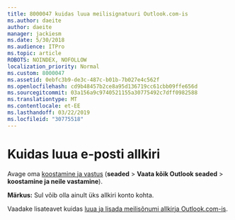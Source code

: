 ```yaml
---
title: 8000047 kuidas luua meilisignatuuri Outlook.com-is
ms.author: daeite
author: daeite
manager: jackiesm
ms.date: 5/30/2018
ms.audience: ITPro
ms.topic: article
ROBOTS: NOINDEX, NOFOLLOW
localization_priority: Normal
ms.custom: 8000047
ms.assetid: 0ebfc3b9-de3c-487c-b01b-7b027e4c562f
ms.openlocfilehash: cd9b48457b2ce8a95d136719cc61cbb09ffe656d
ms.sourcegitcommit: 03a156a9c9740521155a30775492c7dff0982588
ms.translationtype: MT
ms.contentlocale: et-EE
ms.lasthandoff: 03/22/2019
ms.locfileid: "30775518"
---
```

# <a name="how-to-create-an-email-signature"></a>Kuidas luua e-posti allkiri

Avage oma [koostamine ja vastus](https://go.microsoft.com/fwlink/?linkid=2006164) (**seaded** \> **Vaata kõik Outlook seaded** \> **koostamine ja neile vastamine**). 
  
 **Märkus:** Sul võib olla ainult üks allkiri konto kohta. 
  
Vaadake lisateavet kuidas [luua ja lisada meilisõnumi allkirja Outlook.com-is](https://go.microsoft.com/fwlink/p/?linkid=2001404&amp;clcid=0x409).